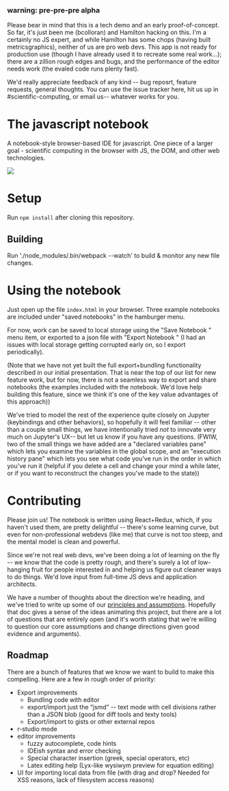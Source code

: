 ### warning: pre-pre-pre alpha

Please bear in mind that this is a tech demo and an early proof-of-concept. So far, it's just been me (bcolloran) and Hamilton hacking on this. I'm a certainly no JS expert, and while Hamilton has some chops (having built metricsgraphics), neither of us are pro web devs. This app is not ready for production use (though I have already used it to recreate some real work...); there are a zillion rough edges and bugs, and the performance of the editor needs work (the evaled code runs plenty fast).

We'd really appreciate feedback of any kind -- bug reposrt, feature requests, general thoughts. You can use the issue tracker here, hit us up in #scientific-computing, or email us-- whatever works for you.

# The javascript notebook

A notebook-style browser-based IDE for javascript. One piece of a larger goal - scientific computing in the browser with JS, the DOM, and other web technologies.

![](https://www.dropbox.com/s/rmxkrcsfuxbjywq/NOTEBOOK.gif?dl=0)

# Setup

Run `npm install` after cloning this repository.

## Building

Run './node_modules/.bin/webpack --watch' to build & monitor any new file changes.

# Using the notebook

Just open up the file `index.html` in your browser. Three example notebooks are included under "saved notebooks" in the hamburger menu.

For now, work can be saved to local storage using the "Save Notebook <ctrl-s>" menu item, or exported to a json file with "Export Notebook <ctrl-e>" (I had an issues with local storage getting corrupted early on, so I export periodically).

(Note that we have not yet built the full export+bundling functionality described in our initial presentation. That is near the top of our list for new feature work, but for now, there is not a seamless way to export and share notebooks (the examples included with the notebook. We'd love help building this feature, since we think it's one of the key value advantages of this approach))

We've tried to model the rest of the experience quite closely on Jupyter (keybindings and other behaviors), so hopefully it will feel familiar -- other than a couple small things, we have intentionally tried *not* to innovate very much on Jupyter's UX-- but let us know if you have any questions. (FWIW, two of the small things we have added are a "declared variables pane" <ctrl-d> which lets you examine the variables in the global scope, and an "execution history pane" <ctrl-h> which lets you see what code you've run in the order in which you've run it (helpful if you delete a cell and change your mind a while later, or if you want to reconstruct the changes you've made to the state))

# Contributing

Please join us! The notebook is written using React+Redux, which, if you haven't used them, are pretty delightful -- there's some learning curve, but even for non-professional webdevs (like me) that curve is not too steep, and the mental model is clean and powerful.

Since we're not real web devs, we've been doing a lot of learning on the fly -- we know that the code is pretty rough, and there's surely a lot of low-hanging fruit for people interested in and helping us figure out cleaner ways to do things. We'd love input from full-time JS devs and application architects.

We have a number of thoughts about the direction we're heading, and we've tried to write up some of our [principles and assumptions]( https://docs.google.com/document/d/1KcELJ15hxvDBy4Qb8TzTZ1Lk_4kaSXjvzpcg3M0cQRg/edit# ).  Hopefully that doc gives a sense of the ideas animating this project, but there are a lot of questions that are entirely open (and it's worth stating that we're willing to question our core assumptions and change directions given good evidence and arguments).

## Roadmap

There are a bunch of features that we know we want to build to make this compelling. Here are a few in rough order of priority:

* Export improvements
  * Bundling code with editor
  * export/import just the “jsmd” -- text mode with cell divisions rather than a JSON blob (good for diff tools and texty tools)
  * Export/import to gists or other external repos
* r-studio mode
* editor improvements
  * fuzzy autocomplete, code hints
  * IDEish syntax and error checking
  * Special character insertion (greek, special operators, etc)
  * Latex editing help (Lyx-like wysiwym preview for equation editing)
* UI for importing local data from file (with drag and drop? Needed for XSS reasons, lack of filesystem access reasons)


